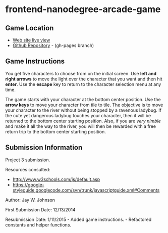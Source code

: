 frontend-nanodegree-arcade-game
===============================

Game Location
-------------
- [Web site live view](http://ripley6811.github.io/frontend-nanodegree-arcade-game/)
- [Github Repository](https://github.com/Ripley6811/frontend-nanodegree-arcade-game/tree/gh-pages) - (gh-pages branch)
 


Game Instructions
-----------------
You get five characters to choose from on the initial screen. Use **left and right arrows** to move the light over the character that you want and then hit **enter**. Use the **escape** key to return to the character selection menu at any time.

The game starts with your character at the bottom center position. Use the **arrow keys** to move your character from tile to tile. The objective is to move your character to the river without being stopped by a ravenous ladybug. If the cute yet dangerous ladybug touches your character, then it will be returned to the bottom center starting position. Also, if you are *very nimble* and make it all the way to the river, you will then be rewarded with a free return trip to the bottom center starting position.
 

Submission Information
----------------------
Project 3 submission.

Resources consulted:
- http://www.w3schools.com/js/default.asp
- https://google-styleguide.googlecode.com/svn/trunk/javascriptguide.xml#Comments

Author: Jay W. Johnson

First Submission Date: 12/13/2014

Resubmission Date: 1/11/2015
    - Added game instructions.
    - Refactored constants and helper functions.
